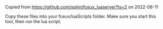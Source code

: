Copied from https://github.com/spiiin/fceux_luaserver?ts=2 on 2022-08-11

Copy these files into your fceux/luaScripts folder. Make sure you start this tool,
then run the lua script.
